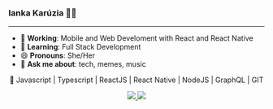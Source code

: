### Ianka Karúzia 👩‍💻

---

- 🔭 **Working**: Mobile and Web Develoment with React and React Native
- 🌱 **Learning**: Full Stack Development
- 😄 **Pronouns**: She/Her
- 💬 **Ask me about**: tech, memes, music

<p align="center">
🚀 Javascript | Typescript | ReactJS | React Native | NodeJS | GraphQL | GIT
</p>
<p align="center">
  <a href="https://github.com/iankakaruzia" alt="GitHub">
    <img src="https://img.shields.io/badge/-GitHub-000?style=flat-square&logo=Github&logoColor=white" />
  </a>
  <a href="https://www.linkedin.com/in/iankakaruzia" alt="LinkedIn">
    <img src="https://img.shields.io/badge/-LinkedIn-blue?style=flat-square&logo=Linkedin&logoColor=white" />
  </a>
</p>
